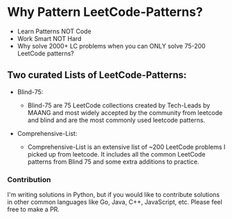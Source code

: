 # Why Pattern LeetCode-Patterns?

- Learn Patterns NOT Code 
- Work Smart NOT Hard
- Why solve 2000+ LC problems when you can ONLY solve 75-200 LeetCode patterns?

## Two curated Lists of LeetCode-Patterns:
- Blind-75:
    * Blind-75 are 75 LeetCode collections created by Tech-Leads by MAANG and most widely accepted by the community from leetcode and blind and are the most commonly used leetcode patterns.

-  Comprehensive-List:
    * Comprehensive-List is an extensive list of ~200 LeetCode problems I picked up from leetcode. It includes all the common LeetCode patterns from Blind 75 and some extra additions to practice.


### Contribution

I'm writing solutions in Python, but if you would like to contribute solutions in other common languages like Go, Java, C++, JavaScript, etc. Please feel free to make a PR.